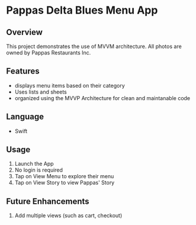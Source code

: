 # Pappas Delta Blues Menu App

## Overview

This project demonstrates the use of MVVM architecture. All photos are owned by Pappas Restaurants Inc.

## Features
* displays menu items based on their category
* Uses lists and sheets
* organized using the MVVP Architecture for clean and maintanable code

## Language
* Swift

## Usage
1. Launch the App
2. No login is required
3. Tap on View Menu to explore their menu
4. Tap on View Story to view Pappas' Story

## Future Enhancements
1. Add multiple views (such as cart, checkout)
